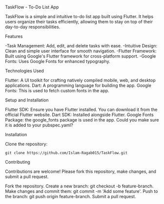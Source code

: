 TaskFlow - To-Do List App

TaskFlow is a simple and intuitive to-do list app built using Flutter. It helps users organize their tasks efficiently, allowing them to stay on top of their day-to-day responsibilities.

Features

-Task Management: Add, edit, and delete tasks with ease.
-Intuitive Design: Clean and simple user interface for smooth navigation.
-Flutter Framework: Built using Google's Flutter framework for cross-platform support.
-Google Fonts: Uses Google Fonts for enhanced typography.

Technologies Used

Flutter: A UI toolkit for crafting natively compiled mobile, web, and desktop applications.
Dart: A programming language for building the app.
Google Fonts: This is used to fetch custom fonts in the app.

Setup and Installation

Flutter SDK: Ensure you have Flutter installed. You can download it from the official Flutter website.
Dart SDK: Installed alongside Flutter.
Google Fonts Package: the google_fonts package is used in the app. Could you make sure it is added to your pubspec.yaml?

Installation

Clone the repository:

    git clone https://github.com/Islam-Ragab015/TaskFlow.git

Contributing

Contributions are welcome! Please fork this repository, make changes, and submit a pull request.

Fork the repository.
Create a new branch: git checkout -b feature-branch.
Make changes and commit them: git commit -m 'Add some feature'.
Push to the branch: git push origin feature-branch.
Submit a pull request.
